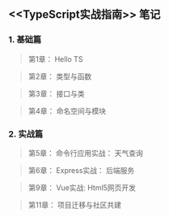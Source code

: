## <<TypeScript实战指南>> 笔记

### 1. 基础篇

> 第1章： Hello TS


> 第2章： 类型与函数


> 第3章： 接口与类


> 第4章： 命名空间与模块


### 2. 实战篇

> 第5章： 命令行应用实战： 天气查询

> 第6章： Express实战： 后端服务

> 第9章： Vue实战: Html5网页开发

> 第11章： 项目迁移与社区共建
